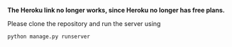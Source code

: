 **The Heroku link no longer works, since Heroku no longer has free plans.**

Please clone the repository and run the server using 
```bash
python manage.py runserver
```
